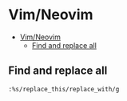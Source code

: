 # Vim/Neovim
<!--ts-->
* [Vim/Neovim](vim.md#vimneovim)
   * [Find and replace all](vim.md#find-and-replace-all)

<!-- Added by: runner, at: Thu Oct  7 13:01:14 UTC 2021 -->

<!--te-->

## Find and replace all
```vim
:%s/replace_this/replace_with/g
```
